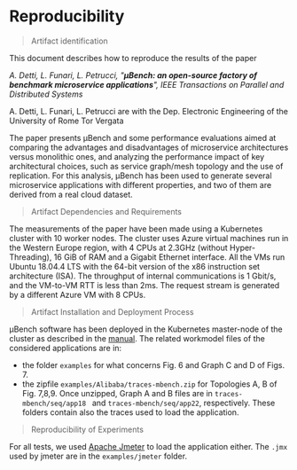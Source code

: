 # Reproducibility

> Artifact identification

This document describes how to reproduce the results of the paper 

*A. Detti, L. Funari, L. Petrucci, "**µBench: an open-source factory of benchmark microservice applications**", IEEE Transactions on Parallel and Distributed Systems*

A. Detti, L. Funari, L. Petrucci are with the Dep. Electronic Engineering of the University of Rome Tor Vergata

The paper presents µBench and some performance evaluations aimed at comparing the advantages and disadvantages of microservice architectures versus monolithic ones, and analyzing the performance impact of key architectural choices, such as service graph/mesh topology and the use of replication. For this analysis, µBench has been used to generate several microservice applications with different properties, and two of them are derived from a real cloud dataset.

> Artifact Dependencies and Requirements

The measurements of the paper have been made using a Kubernetes cluster with 10 worker nodes. The cluster uses Azure virtual machines run in the Western Europe region, with 4 CPUs at 2.3GHz (without Hyper-Threading), 16 GiB of RAM and a Gigabit Ethernet interface. All the VMs run Ubuntu 18.04.4 LTS with the 64-bit version of the x86 instruction set architecture (ISA). The throughput of internal communications is 1 Gbit/s, and the VM-to-VM RTT is less than 2ms. The request stream is generated by a different Azure VM with 8 CPUs.

> Artifact Installation and Deployment Process
 
µBench software has been deployed in the Kubernetes master-node of the cluster as described in the [manual](Manual.md/#µbench-in-the-host). The related workmodel files of the considered applications are in:
- the folder `examples` for what concerns Fig. 6 and Graph C and D of Figs. 7. 
- the zipfile `examples/Alibaba/traces-mbench.zip` for Topologies A, B of Fig. 7,8,9. Once unzipped, Graph A and B files are in `traces-mbench/seq/app18 ` and `traces-mbench/seq/app22`, respectively. These folders contain also the traces used to load the application.

> Reproducibility of Experiments

For all tests, we used [Apache Jmeter](https://jmeter.apache.org/) to load the application either. The `.jmx` used by jmeter are in the `examples/jmeter` folder.